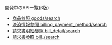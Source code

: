 開発中のAPI一覧(β版)

- [商品参照 goods/search](goods/search.md)
- [決済情報参照 billing_payment_method/search](billing_payment_method/search.md)
- [請求書明細参照 bill_detail/search](bill_detail/search.md)
- [請求書参照 bill_/search](bill/search.md)